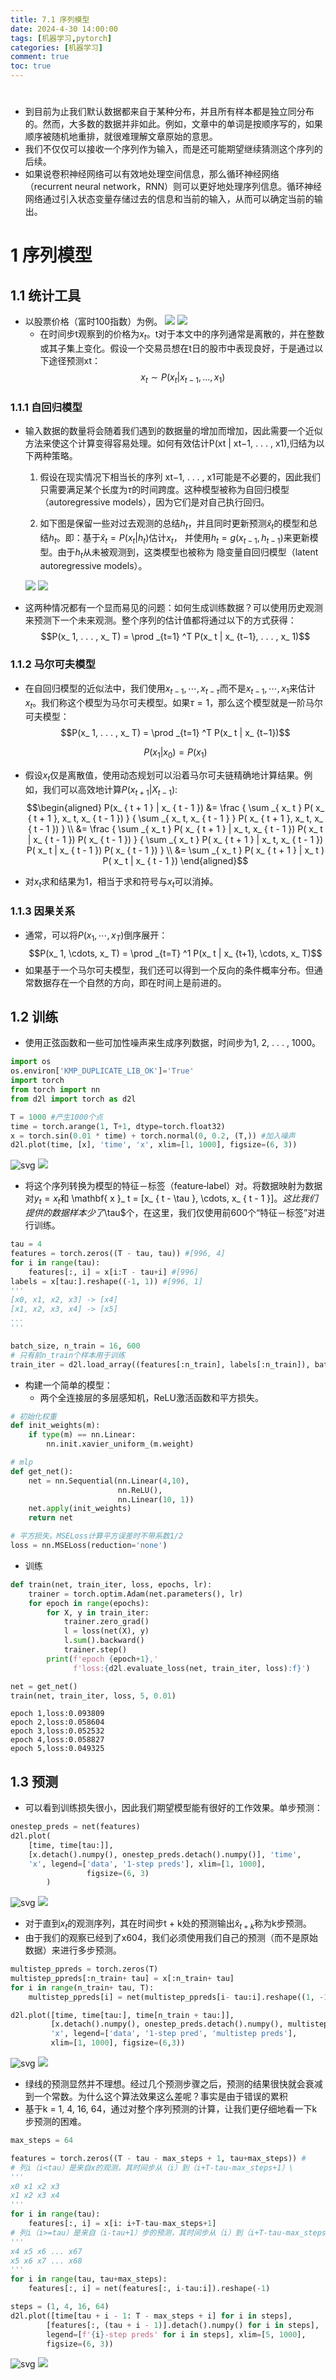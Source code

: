 ```yaml
---
title: 7.1 序列模型
date: 2024-4-30 14:00:00
tags: [机器学习,pytorch]
categories: [机器学习]
comment: true
toc: true
---
```

#  
<!--more-->
- 到目前为止我们默认数据都来自于某种分布，并且所有样本都是独立同分布的。然而，大多数的数据并非如此。例如，文章中的单词是按顺序写的，如果顺序被随机地重排，就很难理解文章原始的意思。
- 我们不仅仅可以接收一个序列作为输入，而是还可能期望继续猜测这个序列的后续。
- 如果说卷积神经网络可以有效地处理空间信息，那么循环神经网络（recurrent neural network，RNN）则可以更好地处理序列信息。循环神经网络通过引入状态变量存储过去的信息和当前的输入，从而可以确定当前的输出。
# 1 序列模型
## 1.1 统计工具
- 以股票价格（富时100指数）为例。
![](../../../../../../themes/yilia/source/img/deeplearning/code/pytorch/7_rnn/1_seqmodel/1.png)
![](img/deeplearning/code/pytorch/7_rnn/1_seqmodel/1.png)
    - 在时间步t观察到的价格为$x_ t$。t对于本文中的序列通常是离散的，并在整数或其子集上变化。假设一个交易员想在t日的股市中表现良好，于是通过以下途径预测xt：
    $$x_ t ∼ P(x_ t | x_ {t−1}, . . . , x_ 1)$$
### 1.1.1 自回归模型
- 输入数据的数量将会随着我们遇到的数据量的增加而增加，因此需要一个近似方法来使这个计算变得容易处理。如何有效估计P(xt | xt−1, . . . , x1),归结为以下两种策略。

    1. 假设在现实情况下相当长的序列 xt−1, . . . , x1可能是不必要的，因此我们只需要满足某个长度为$\tau$的时间跨度。这种模型被称为自回归模型（autoregressive models），因为它们是对自己执行回归。

    2. 如下图是保留一些对过去观测的总结$h_ t$，并且同时更新预测$\hat x_ t$的模型和总结$h_ t$。即：基于$\hat x_ t = P(x_ t | h_ t)$估计$x_ t$， 并使用$h_ t = g(x_ {t−1}, h_ {t−1})$来更新模型。由于$h _t$从未被观测到，这类模型也被称为 隐变量自回归模型（latent autoregressive models）。

    ![](../../../../../../themes/yilia/source/img/deeplearning/code/pytorch/7_rnn/1_seqmodel/2.png)
    ![](img/deeplearning/code/pytorch/7_rnn/1_seqmodel/2.png)

- 这两种情况都有一个显而易见的问题：如何生成训练数据？可以使用历史观测来预测下一个未来观测。整个序列的估计值都将通过以下的方式获得：
$$P(x_ 1, . . . , x_ T) = \prod _{t=1} ^T P(x_ t | x_ {t−1}, . . . , x_ 1)$$
### 1.1.2 马尔可夫模型
- 在自回归模型的近似法中，我们使用$x_ {t-1},\cdots,x_ {t - \tau}$而不是$x_ {t-1},\cdots,x_ 1$来估计$x_ t$。我们称这个模型为马尔可夫模型。如果$\tau = 1$，那么这个模型就是一阶马尔可夫模型：
    $$P(x_ 1, . . . , x_ T) = \prod _{t=1} ^T P(x_ t | x_ {t−1})$$

    $$P(x_ 1 | x_ 0) = P(x_ 1)$$

- 假设$x_ t$仅是离散值，使用动态规划可以沿着马尔可夫链精确地计算结果。例如，我们可以高效地计算$P(x_ {t+1} | X_ {t-1})$:
$$\begin{aligned} P(x_ { t + 1 } | x_ { t - 1 }) &= \frac { \sum _{ x_ t } P( x_ { t + 1 }, x_ t, x_ { t - 1 }) } { \sum _{ x_ t, x_ { t - 1 } } P( x_ { t + 1 }, x_ t, x_ { t - 1 }) } \\ &= \frac { \sum _{ x_ t } P( x_ { t + 1 } | x_ t, x_ { t - 1 }) P( x_ t | x_ { t - 1 }) P( x_ { t - 1 }) } { \sum _{ x_ t } P( x_ { t + 1 } | x_ t, x_ { t - 1 }) P( x_ t | x_ { t - 1 }) P( x_ { t - 1 }) } \\ &= \sum _{ x_ t } P( x_ { t + 1 } | x_ t ) P( x_ t | x_ { t - 1 }) \end{aligned}$$
- 对$x_ t$求和结果为1，相当于求和符号与$x_ t$可以消掉。

### 1.1.3 因果关系
- 通常，可以将$P(x_ 1, \cdots, x_ T)$倒序展开：
$$P(x_ 1, \cdots, x_ T) = \prod _{t=T} ^1 P(x_ t | x_ {t+1}, \cdots, x_ T)$$
- 如果基于一个马尔可夫模型，我们还可以得到一个反向的条件概率分布。但通常数据存在一个自然的方向，即在时间上是前进的。

## 1.2 训练
- 使用正弦函数和一些可加性噪声来生成序列数据，时间步为1, 2, . . . , 1000。


```python
import os
os.environ['KMP_DUPLICATE_LIB_OK']='True'
import torch
from torch import nn
from d2l import torch as d2l

T = 1000 #产生1000个点
time = torch.arange(1, T+1, dtype=torch.float32)
x = torch.sin(0.01 * time) + torch.normal(0, 0.2, (T,)) #加入噪声
d2l.plot(time, [x], 'time', 'x', xlim=[1, 1000], figsize=(6, 3))
```


    
![svg](1_seqmodel_files/1_seqmodel_1_0.svg)
![](img/deeplearning/code/pytorch/7_rnn/1_seqmodel_files/1_seqmodel_1_0.svg)
    


- 将这个序列转换为模型的特征－标签（feature‐label）对。将数据映射为数据对$y_ t = x_ t$和 \mathbf{ x }_ t = [x_ { t - \tau }, \cdots, x_ { t - 1 }]$。这比我们提供的数据样本少了$\tau$个，在这里，我们仅使用前600个“特征－标签”对进行训练。


```python
tau = 4
features = torch.zeros((T - tau, tau)) #[996, 4]
for i in range(tau):
    features[:, i] = x[i:T - tau+i] #[996]
labels = x[tau:].reshape((-1, 1)) #[996, 1]
'''
[x0, x1, x2, x3] -> [x4]
[x1, x2, x3, x4] -> [x5]
...
'''

batch_size, n_train = 16, 600
# 只有前n_train个样本用于训练
train_iter = d2l.load_array((features[:n_train], labels[:n_train]), batch_size, is_train=True)
```

- 构建一个简单的模型：
    - 两个全连接层的多层感知机，ReLU激活函数和平方损失。


```python
# 初始化权重
def init_weights(m):
    if type(m) == nn.Linear:
        nn.init.xavier_uniform_(m.weight)

# mlp
def get_net():
    net = nn.Sequential(nn.Linear(4,10),
                        nn.ReLU(),
                        nn.Linear(10, 1))
    net.apply(init_weights)
    return net

# 平方损失。MSELoss计算平方误差时不带系数1/2
loss = nn.MSELoss(reduction='none')
```

- 训练


```python
def train(net, train_iter, loss, epochs, lr):
    trainer = torch.optim.Adam(net.parameters(), lr)
    for epoch in range(epochs):
        for X, y in train_iter:
            trainer.zero_grad()
            l = loss(net(X), y)
            l.sum().backward()
            trainer.step()
        print(f'epoch {epoch+1},'
              f'loss:{d2l.evaluate_loss(net, train_iter, loss):f}')

net = get_net()
train(net, train_iter, loss, 5, 0.01)
```

    epoch 1,loss:0.093809
    epoch 2,loss:0.058604
    epoch 3,loss:0.052532
    epoch 4,loss:0.058827
    epoch 5,loss:0.049325
    

## 1.3 预测
- 可以看到训练损失很小，因此我们期望模型能有很好的工作效果。单步预测：


```python
onestep_preds = net(features)
d2l.plot(
    [time, time[tau:]],
    [x.detach().numpy(), onestep_preds.detach().numpy()], 'time',
    'x', legend=['data', '1-step preds'], xlim=[1, 1000],
                 figsize=(6, 3)
        )
```


    
![svg](1_seqmodel_files/1_seqmodel_9_0.svg)
![](img/deeplearning/code/pytorch/7_rnn/1_seqmodel_files/1_seqmodel_9_0.svg)


- 对于直到$x_ t$的观测序列，其在时间步t + k处的预测输出$\hat x_ {t+k}$称为k步预测。
- 由于我们的观察已经到了x604，我们必须使用我们自己的预测（而不是原始数据）来进行多步预测。


```python
multistep_ppreds = torch.zeros(T)
multistep_ppreds[:n_train+ tau] = x[:n_train+ tau]
for i in range(n_train+ tau, T):
    multistep_ppreds[i] = net(multistep_ppreds[i- tau:i].reshape((1, -1)))

d2l.plot([time, time[tau:], time[n_train + tau:]],
         [x.detach().numpy(), onestep_preds.detach().numpy(), multistep_ppreds[n_train + tau:].detach().numpy()], 'time',
         'x', legend=['data', '1-step pred', 'multistep preds'],
         xlim=[1, 1000], figsize=(6,3))
```


    
![svg](1_seqmodel_files/1_seqmodel_11_0.svg)
![](img/deeplearning/code/pytorch/7_rnn/1_seqmodel_files/1_seqmodel_11_0.svg)


- 绿线的预测显然并不理想。经过几个预测步骤之后，预测的结果很快就会衰减到一个常数。为什么这个算法效果这么差呢？事实是由于错误的累积
- 基于k = 1, 4, 16, 64，通过对整个序列预测的计算，让我们更仔细地看一下k步预测的困难。



```python
max_steps = 64

features = torch.zeros((T - tau - max_steps + 1, tau+max_steps)) #
# 列i（i<tau）是来自x的观测，其时间步从（i）到（i+T-tau-max_steps+1）\
'''
x0 x1 x2 x3
x1 x2 x3 x4
'''
for i in range(tau):
    features[:, i] = x[i: i+T-tau-max_steps+1]
# 列i（i>=tau）是来自（i-tau+1）步的预测，其时间步从（i）到（i+T-tau-max_steps+1）
'''
x4 x5 x6 ... x67
x5 x6 x7 ... x68
'''
for i in range(tau, tau+max_steps):
    features[:, i] = net(features[:, i-tau:i]).reshape(-1)

steps = (1, 4, 16, 64)
d2l.plot([time[tau + i - 1: T - max_steps + i] for i in steps],
        [features[:, (tau + i - 1)].detach().numpy() for i in steps], 'time', 'x',
        legend=[f'{i}-step preds' for i in steps], xlim=[5, 1000],
        figsize=(6, 3))
```


    
![svg](1_seqmodel_files/1_seqmodel_13_0.svg)
![](img/deeplearning/code/pytorch/7_rnn/1_seqmodel_files/1_seqmodel_13_0.svg)


